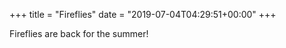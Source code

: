 +++
title = "Fireflies"
date = "2019-07-04T04:29:51+00:00"
+++

Fireflies are back for the summer!
			